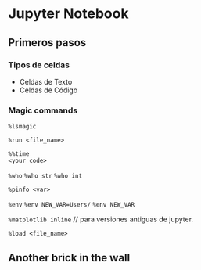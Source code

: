 # Jupyter Notebook

## Primeros pasos

### Tipos de celdas
- Celdas de Texto
- Celdas de Código

### Magic commands
`%lsmagic`

`%run <file_name>`

```ipynb
%%time
<your code>
```

`%who` `%who str` `%who int`

`%pinfo <var>`

`%env` `%env NEW_VAR=Users/` `%env NEW_VAR`

`%matplotlib inline`  // para versiones antiguas de jupyter.

`%load <file_name>`

## Another brick in the wall
